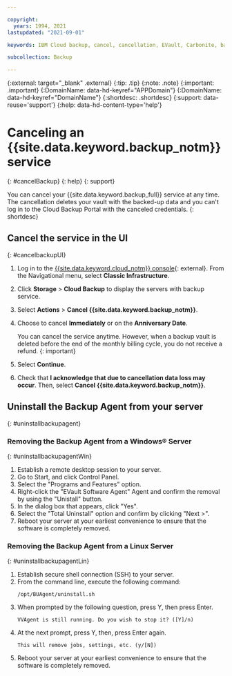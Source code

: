 ```yaml
---

copyright:
  years: 1994, 2021
lastupdated: "2021-09-01"

keywords: IBM Cloud backup, cancel, cancellation, EVault, Carbonite, backup

subcollection: Backup

---
```

{:external: target="_blank" .external}
{:tip: .tip}
{:note: .note}
{:important: .important}
{:DomainName: data-hd-keyref="APPDomain"}
{:DomainName: data-hd-keyref="DomainName"}
{:shortdesc: .shortdesc}
{:support: data-reuse='support'}
{:help: data-hd-content-type='help'}

# Canceling an {{site.data.keyword.backup_notm}} service
{: #cancelBackup}
{: help}
{: support}

You can cancel your {{site.data.keyword.backup_full}} service at any time. The cancellation deletes your vault with the backed-up data and you can't log in to the Cloud Backup Portal with the canceled credentials.
{: shortdesc}

## Cancel the service in the UI
{: #cancelbackupUI}

1. Log in to the [{{site.data.keyword.cloud_notm}} console](https://{DomainName}){: external}. From the Navigational menu, select **Classic Infrastructure**.
2. Click **Storage** > **Cloud Backup** to display the servers with backup service.
3. Select **Actions** > **Cancel {{site.data.keyword.backup_notm}}**.
4. Choose to cancel **Immediately** or on the **Anniversary Date**.

   You can cancel the service anytime. However, when a backup vault is deleted before the end of the monthly billing cycle, you do not receive a refund.
   {: important}

5. Select **Continue**.
6. Check that **I acknowledge that due to cancellation data loss may occur**. Then, select **Cancel {{site.data.keyword.backup_notm}}**.

## Uninstall the Backup Agent from your server
{: #uninstallbackupagent}

### Removing the Backup Agent from a Windows&reg; Server
{: #uninstallbackupagentWin}

1. Establish a remote desktop session to your server.
2. Go to Start, and click Control Panel.
3. Select the "Programs and Features" option.
4. Right-click the "EVault Software Agent" Agent and confirm the removal by using the "Unistall" button.
5. In the dialog box that appears, click "Yes".
6. Select the "Total Uninstall" option and confirm by clicking "Next >".
7. Reboot your server at your earliest convenience to ensure that the software is completely removed.

### Removing the Backup Agent from a Linux Server
{: #uninstallbackupagentLin}

1. Establish secure shell connection (SSH) to your server.
2. From the command line, execute the following command:
    ```
    /opt/BUAgent/uninstall.sh
    ```
3. When prompted by the following question, press Y, then press Enter.
    ```
    VVAgent is still running. Do you wish to stop it? ([Y]/n)
    ````
4. At the next prompt, press Y, then, press Enter again.
    ```
    This will remove jobs, settings, etc. (y/[N])
    ```
5. Reboot your server at your earliest convenience to ensure that the software is completely removed.
